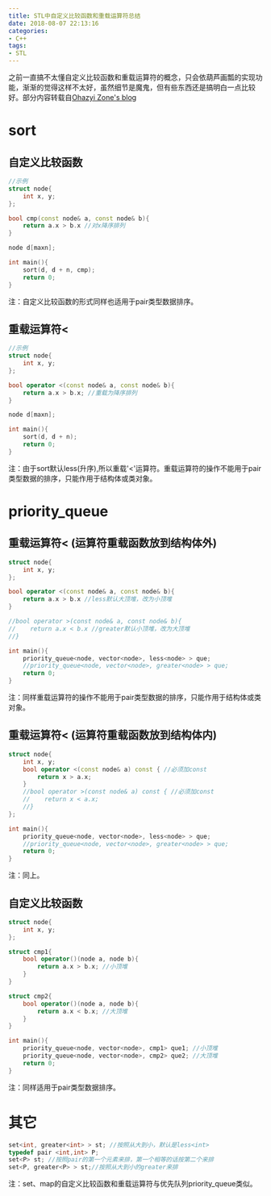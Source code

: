 ```yaml
---
title: STL中自定义比较函数和重载运算符总结
date: 2018-08-07 22:13:16
categories:
- C++
tags:
- STL
---
```

之前一直搞不太懂自定义比较函数和重载运算符的概念，只会依葫芦画瓢的实现功能，渐渐的觉得这样不太好，虽然细节是魔鬼，但有些东西还是搞明白一点比较好。部分内容转载自[Ohazyi Zone's blog](https://www.ohazyi.com/c_cmp/)
<!-- more -->
# sort
## 自定义比较函数
```C++
//示例
struct node{
    int x, y;
};

bool cmp(const node& a, const node& b){
    return a.x > b.x //对x降序排列
}

node d[maxn];

int main(){
    sort(d, d + n, cmp);
    return 0;
}
```
注：自定义比较函数的形式同样也适用于pair类型数据排序。
## 重载运算符<
```C++
//示例
struct node{
    int x, y;
};

bool operator <(const node& a, const node& b){
    return a.x > b.x; //重载为降序排列
}

node d[maxn];

int main(){
    sort(d, d + n);
    return 0;
}
```
注：由于sort默认less(升序),所以重载'<'运算符。重载运算符的操作不能用于pair类型数据的排序，只能作用于结构体或类对象。

# priority_queue
## 重载运算符< (运算符重载函数放到结构体外)
```C++
struct node{
    int x, y;
};

bool operator <(const node& a, const node& b){
    return a.x > b.x //less默认大顶堆，改为小顶堆
}

//bool operator >(const node& a, const node& b){
//    return a.x < b.x //greater默认小顶堆，改为大顶堆
//}

int main(){
    priority_queue<node, vector<node>, less<node> > que;
    //priority_queue<node, vector<node>, greater<node> > que;
    return 0;
}
```
注：同样重载运算符的操作不能用于pair类型数据的排序，只能作用于结构体或类对象。
## 重载运算符< (运算符重载函数放到结构体内)
```C++
struct node{
    int x, y;
    bool operator <(const node& a) const { //必须加const
        return x > a.x;
    }
    //bool operator >(const node& a) const { //必须加const
    //    return x < a.x;
    //}
};

int main(){
    priority_queue<node, vector<node>, less<node> > que;
    //priority_queue<node, vector<node>, greater<node> > que;
    return 0;
}
```
注：同上。
## 自定义比较函数
```C++
struct node{
    int x, y;
};

struct cmp1{
    bool operator()(node a, node b){
        return a.x > b.x; //小顶堆
    }
}

struct cmp2{
    bool operator()(node a, node b){
        return a.x < b.x; //大顶堆
    }
}

int main(){
    priority_queue<node, vector<node>, cmp1> que1; //小顶堆
    priority_queue<node, vector<node>, cmp2> que2; //大顶堆
    return 0;
}
```
注：同样适用于pair类型数据排序。
# 其它
```C++
set<int, greater<int> > st; //按照从大到小，默认是less<int>
typedef pair <int,int> P;
set<P> st; //按照pair的第一个元素来排，第一个相等的话按第二个来排
set<P, greater<P> > st;//按照从大到小的greater来排
```
注：set、map的自定义比较函数和重载运算符与优先队列priority_queue类似。